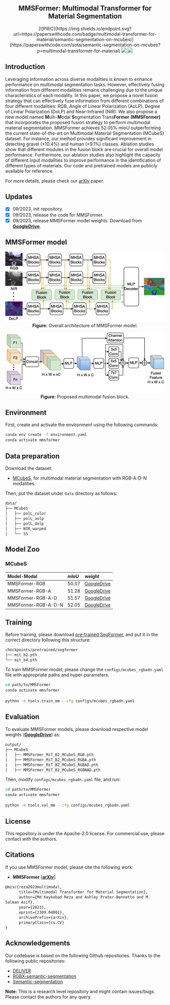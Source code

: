 <div align="center"> 

## MMSFormer: Multimodal Transformer for Material Segmentation

</div>

<div align="center"> 
[![PWC](https://img.shields.io/endpoint.svg?url=https://paperswithcode.com/badge/multimodal-transformer-for-material/semantic-segmentation-on-mcubes)](https://paperswithcode.com/sota/semantic-segmentation-on-mcubes?p=multimodal-transformer-for-material)
<a href="https://arxiv.org/pdf/2309.04001">
    <img src="https://img.shields.io/badge/arXiv-2309.04001-red" />
</a>
<a href="https://pytorch.org/">
    <img src="https://img.shields.io/badge/Framework-PyTorch-orange.svg" />
</a>
</div>

## Introduction

Leveraging information across diverse modalities is known to enhance performance on multimodal segmentation tasks. However, effectively fusing information from different modalities remains challenging due to the unique characteristics of each modality. In this paper, we propose a novel fusion strategy that can effectively fuse information from different combinations of four different modalities: RGB, Angle of Linear Polarization (AoLP), Degree of Linear Polarization (DoLP) and Near-Infrared (NIR). We also propose a new model named **M**ulti-**M**odal **S**egmentation Trans**Former** **(MMSFormer)** that incorporates the proposed fusion strategy to perform multimodal material segmentation. MMSFormer achieves 52.05% mIoU outperforming the current state-of-the-art on Multimodal Material Segmentation (MCubeS) dataset. For instance, our method provides significant improvement in detecting gravel (+10.4%) and human (+9.1%) classes. Ablation studies show that different modules in the fusion block are crucial for overall model performance. Furthermore, our ablation studies also highlight the capacity of different input modalities to improve performance in the identification of different types of materials. Our code and pretrained models are publicly available for reference. 

For more details, please check our [arXiv](https://arxiv.org/abs/2309.04001) paper.

## Updates
- [x] 09/2023, init repository.
- [x] 09/2023, release the code for MMSFormer.
- [x] 09/2023, release MMSFormer model weights. Download from [**GoogleDrive**](https://drive.google.com/drive/folders/1gYciyPj5VvE1AJcuYA8JGmWh61OF3asH?usp=sharing).

## MMSFormer model

<div align="center"> 

![MMSFormer](figs/MMSFormer-Overall-2.png)
**Figure:** Overall architecture of MMSFormer model.

![Fusion Block](figs/MMSFormer-Fusion.png)
**Figure:** Proposed multimodal fusion block. 
</div>

## Environment

First, create and activate the environment using the following commands: 
```bash
conda env create -f environment.yaml
conda activate mmsformer
```

## Data preparation
Download the dataset:
- [MCubeS](https://github.com/kyotovision-public/multimodal-material-segmentation), for multimodal material segmentation with RGB-A-D-N modalities.

Then, put the dataset under `data` directory as follows:

```
data/
├── MCubeS
│   ├── polL_color
│   ├── polL_aolp
│   ├── polL_dolp
│   ├── NIR_warped
│   └── SS
```

## Model Zoo

### MCubeS
| Model-Modal      | mIoU   | weight |
| :--------------- | :----- | :----- |
| MMSFormer-RGB       | 50.07 | [GoogleDrive](https://drive.google.com/drive/folders/18WXcJxfJsK_0UzKTYENdQaaEFWDo6xW6?usp=sharing) |
| MMSFormer-RGB-A     | 51.28 | [GoogleDrive](https://drive.google.com/drive/folders/18WXcJxfJsK_0UzKTYENdQaaEFWDo6xW6?usp=sharing) |
| MMSFormer-RGB-A-D   | 51.57 | [GoogleDrive](https://drive.google.com/drive/folders/18WXcJxfJsK_0UzKTYENdQaaEFWDo6xW6?usp=sharing) |
| MMSFormer-RGB-A-D-N | 52.05 | [GoogleDrive](https://drive.google.com/drive/folders/18WXcJxfJsK_0UzKTYENdQaaEFWDo6xW6?usp=sharing) |


## Training

Before training, please download [pre-trained SegFormer](https://drive.google.com/drive/folders/1Gx0DCwfsyoRs1pHAS6KksoGBdZEHxcE3?usp=sharing), and put it in the correct directory following this structure:

```text
checkpoints/pretrained/segformer
├── mit_b2.pth
└── mit_b4.pth
```

To train MMSFormer model, please change the `configs/mcubes_rgbadn.yaml` file with appropriate paths and hyper-parameters. 

```bash
cd path/to/MMSFormer
conda activate mmsformer

python -m tools.train_mm --cfg configs/mcubes_rgbadn.yaml
```


## Evaluation
To evaluate MMSFormer models, please download respective model weights ([**GoogleDrive**](https://drive.google.com/drive/folders/18WXcJxfJsK_0UzKTYENdQaaEFWDo6xW6?usp=sharing)) as:


```text
output/
├── MCubeS
│   ├── MMSFormer_MiT_B2_MCubeS_RGB.pth
│   ├── MMSFormer_MiT_B2_MCubeS_RGBA.pth
│   ├── MMSFormer_MiT_B2_MCubeS_RGBAD.pth
│   ├── MMSFormer_MiT_B2_MCubeS_RGBNAD.pth
```

Then, modify `configs/mcubes_rgbadn.yaml` file, and run:

```bash
cd path/to/MMSFormer
conda activate mmsformer

python -m tools.val_mm --cfg configs/mcubes_rgbadn.yaml
```

## License

This repository is under the Apache-2.0 license. For commercial use, please contact with the authors.


## Citations

If you use MMSFormer model, please cite the following work:

- **MMSFormer** [[**arXiv**](https://arxiv.org/abs/2309.04001)]
```
@misc{reza2023multimodal,
      title={Multimodal Transformer for Material Segmentation}, 
      author={Md Kaykobad Reza and Ashley Prater-Bennette and M. Salman Asif},
      year={2023},
      eprint={2309.04001},
      archivePrefix={arXiv},
      primaryClass={cs.CV}
}
```

## Acknowledgements
Our codebase is based on the following Github repositories. Thanks to the following public repositories:
- [DELIVER](https://github.com/jamycheung/DELIVER)
- [RGBX-semantic-segmentation](https://github.com/huaaaliu/RGBX_Semantic_Segmentation)
- [Semantic-segmentation](https://github.com/sithu31296/semantic-segmentation)

**Note:** This is a research level repository and might contain issues/bugs. Please contact the authors for any query.
